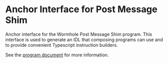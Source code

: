 # Anchor Interface for Post Message Shim

Anchor interface for the Wormhole Post Message Shim program. This interface is
used to generate an IDL that composing programs can use and to provide
convenient Typescript instruction builders.

See the [program document] for more information.

[program document]: ../../../programs/post-message/README.md
